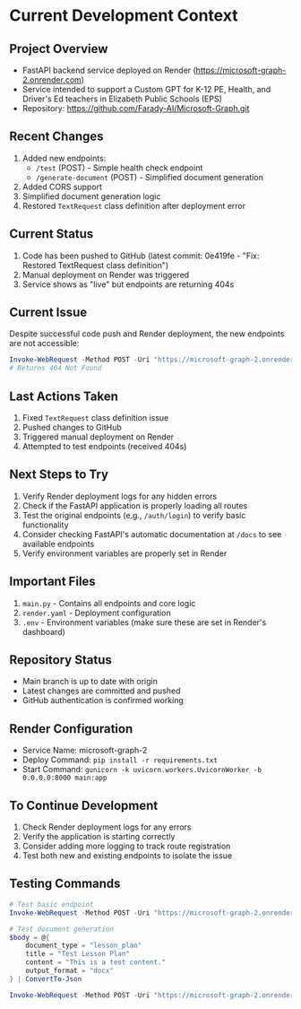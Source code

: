 # Current Development Context

## Project Overview
- FastAPI backend service deployed on Render (https://microsoft-graph-2.onrender.com)
- Service intended to support a Custom GPT for K-12 PE, Health, and Driver's Ed teachers in Elizabeth Public Schools (EPS)
- Repository: https://github.com/Farady-AI/Microsoft-Graph.git

## Recent Changes
1. Added new endpoints:
   - `/test` (POST) - Simple health check endpoint
   - `/generate-document` (POST) - Simplified document generation
2. Added CORS support
3. Simplified document generation logic
4. Restored `TextRequest` class definition after deployment error

## Current Status
1. Code has been pushed to GitHub (latest commit: 0e419fe - "Fix: Restored TextRequest class definition")
2. Manual deployment on Render was triggered
3. Service shows as "live" but endpoints are returning 404s

## Current Issue
Despite successful code push and Render deployment, the new endpoints are not accessible:
```powershell
Invoke-WebRequest -Method POST -Uri "https://microsoft-graph-2.onrender.com/test"
# Returns 404 Not Found
```

## Last Actions Taken
1. Fixed `TextRequest` class definition issue
2. Pushed changes to GitHub
3. Triggered manual deployment on Render
4. Attempted to test endpoints (received 404s)

## Next Steps to Try
1. Verify Render deployment logs for any hidden errors
2. Check if the FastAPI application is properly loading all routes
3. Test the original endpoints (e.g., `/auth/login`) to verify basic functionality
4. Consider checking FastAPI's automatic documentation at `/docs` to see available endpoints
5. Verify environment variables are properly set in Render

## Important Files
1. `main.py` - Contains all endpoints and core logic
2. `render.yaml` - Deployment configuration
3. `.env` - Environment variables (make sure these are set in Render's dashboard)

## Repository Status
- Main branch is up to date with origin
- Latest changes are committed and pushed
- GitHub authentication is confirmed working

## Render Configuration
- Service Name: microsoft-graph-2
- Deploy Command: `pip install -r requirements.txt`
- Start Command: `gunicorn -k uvicorn.workers.UvicornWorker -b 0.0.0.0:8000 main:app`

## To Continue Development
1. Check Render deployment logs for any errors
2. Verify the application is starting correctly
3. Consider adding more logging to track route registration
4. Test both new and existing endpoints to isolate the issue

## Testing Commands
```powershell
# Test basic endpoint
Invoke-WebRequest -Method POST -Uri "https://microsoft-graph-2.onrender.com/test"

# Test document generation
$body = @{
    document_type = "lesson_plan"
    title = "Test Lesson Plan"
    content = "This is a test content."
    output_format = "docx"
} | ConvertTo-Json

Invoke-WebRequest -Method POST -Uri "https://microsoft-graph-2.onrender.com/generate-document" -Body $body -ContentType "application/json"
``` 